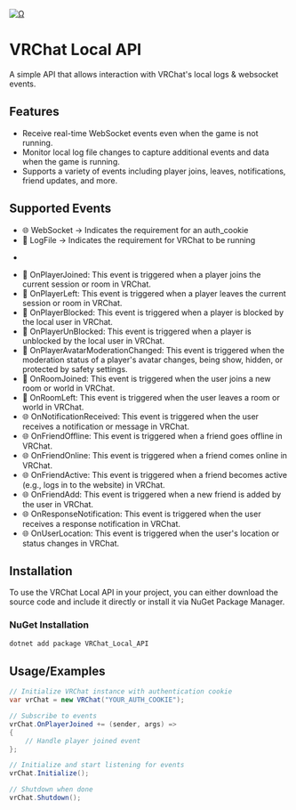 <a href="Ω"><img src="http://readme-typing-svg.herokuapp.com?font=VT323&size=90&duration=2000&pause=1000&color=F70000&center=true&random=false&width=1100&height=140&lines=%E2%98%A6+VRChat+Local+API+%E2%98%A6;%E2%98%A6+By+Smoke+%E2%98%A6" alt="Ω" /></a>

# VRChat Local API

A simple API that allows interaction with VRChat's local logs & websocket events.

## Features

- Receive real-time WebSocket events even when the game is not running.
- Monitor local log file changes to capture additional events and data when the game is running.
- Supports a variety of events including player joins, leaves, notifications, friend updates, and more.

## Supported Events
+ 🌐 WebSocket -> Indicates the requirement for an auth_cookie 
+ 📝 LogFile -> Indicates the requirement for VRChat to be running
- 
+ 📝 OnPlayerJoined: This event is triggered when a player joins the current session or room in VRChat.
+ 📝 OnPlayerLeft: This event is triggered when a player leaves the current session or room in VRChat.
+ 📝 OnPlayerBlocked: This event is triggered when a player is blocked by the local user in VRChat.
+ 📝 OnPlayerUnBlocked: This event is triggered when a player is unblocked by the local user in VRChat.
+ 📝 OnPlayerAvatarModerationChanged: This event is triggered when the moderation status of a player's avatar changes, being show, hidden, or protected by safety settings.
+ 📝 OnRoomJoined: This event is triggered when the user joins a new room or world in VRChat.
+ 📝 OnRoomLeft: This event is triggered when the user leaves a room or world in VRChat.
+ 🌐 OnNotificationReceived: This event is triggered when the user receives a notification or message in VRChat.
+ 🌐 OnFriendOffline: This event is triggered when a friend goes offline in VRChat.
+ 🌐 OnFriendOnline: This event is triggered when a friend comes online in VRChat.
+ 🌐 OnFriendActive: This event is triggered when a friend becomes active (e.g., logs in to the website) in VRChat.
+ 🌐 OnFriendAdd: This event is triggered when a new friend is added by the user in VRChat.
+ 🌐 OnResponseNotification: This event is triggered when the user receives a response notification in VRChat.
+ 🌐 OnUserLocation: This event is triggered when the user's location or status changes in VRChat.

## Installation
To use the VRChat Local API in your project, you can either download the source code and include it directly or install it via NuGet Package Manager.

### NuGet Installation
```bash
dotnet add package VRChat_Local_API
```
## Usage/Examples
```csharp
// Initialize VRChat instance with authentication cookie
var vrChat = new VRChat("YOUR_AUTH_COOKIE");

// Subscribe to events
vrChat.OnPlayerJoined += (sender, args) =>
{
    // Handle player joined event
};

// Initialize and start listening for events
vrChat.Initialize();

// Shutdown when done
vrChat.Shutdown();
```
